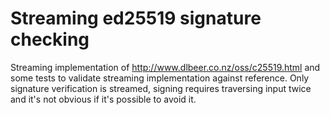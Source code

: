 # Streaming ed25519 signature checking
Streaming implementation of http://www.dlbeer.co.nz/oss/c25519.html and some tests to validate streaming implementation against reference.
Only signature verification is streamed, signing requires traversing input twice and it's not obvious if it's possible to avoid it.
